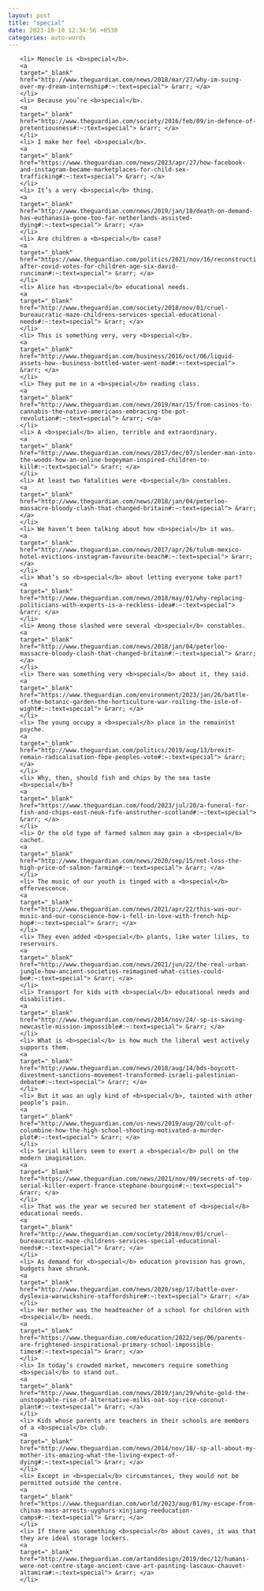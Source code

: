 ```yaml
---
layout: post
title: "special"
date: 2023-10-10 12:34:56 +0530
categories: auto-words
---
```

<ol>

    <li> Monocle is <b>special</b>.
    <a 
    target="_blank" 
    href="http://www.theguardian.com/news/2018/mar/27/why-im-suing-over-my-dream-internship#:~:text=special"> &rarr; </a>
    </li>
    <li> Because you’re <b>special</b>.
    <a 
    target="_blank" 
    href="http://www.theguardian.com/society/2016/feb/09/in-defence-of-pretentiousness#:~:text=special"> &rarr; </a>
    </li>
    <li> I make her feel <b>special</b>.
    <a 
    target="_blank" 
    href="https://www.theguardian.com/news/2023/apr/27/how-facebook-and-instagram-became-marketplaces-for-child-sex-trafficking#:~:text=special"> &rarr; </a>
    </li>
    <li> It’s a very <b>special</b> thing.
    <a 
    target="_blank" 
    href="http://www.theguardian.com/news/2019/jan/18/death-on-demand-has-euthanasia-gone-too-far-netherlands-assisted-dying#:~:text=special"> &rarr; </a>
    </li>
    <li> Are children a <b>special</b> case?
    <a 
    target="_blank" 
    href="https://www.theguardian.com/politics/2021/nov/16/reconstruction-after-covid-votes-for-children-age-six-david-runciman#:~:text=special"> &rarr; </a>
    </li>
    <li> Alice has <b>special</b> educational needs.
    <a 
    target="_blank" 
    href="http://www.theguardian.com/society/2018/nov/01/cruel-bureaucratic-maze-childrens-services-special-educational-needs#:~:text=special"> &rarr; </a>
    </li>
    <li> This is something very, very <b>special</b>.
    <a 
    target="_blank" 
    href="http://www.theguardian.com/business/2016/oct/06/liquid-assets-how--business-bottled-water-went-mad#:~:text=special"> &rarr; </a>
    </li>
    <li> They put me in a <b>special</b> reading class.
    <a 
    target="_blank" 
    href="http://www.theguardian.com/news/2019/mar/15/from-casinos-to-cannabis-the-native-americans-embracing-the-pot-revolution#:~:text=special"> &rarr; </a>
    </li>
    <li> A <b>special</b> alien, terrible and extraordinary.
    <a 
    target="_blank" 
    href="http://www.theguardian.com/news/2017/dec/07/slender-man-into-the-woods-how-an-online-bogeyman-inspired-children-to-kill#:~:text=special"> &rarr; </a>
    </li>
    <li> At least two fatalities were <b>special</b> constables.
    <a 
    target="_blank" 
    href="http://www.theguardian.com/news/2018/jan/04/peterloo-massacre-bloody-clash-that-changed-britain#:~:text=special"> &rarr; </a>
    </li>
    <li> We haven’t been talking about how <b>special</b> it was.
    <a 
    target="_blank" 
    href="http://www.theguardian.com/news/2017/apr/26/tulum-mexico-hotel-evictions-instagram-favourite-beach#:~:text=special"> &rarr; </a>
    </li>
    <li> What’s so <b>special</b> about letting everyone take part?
    <a 
    target="_blank" 
    href="http://www.theguardian.com/news/2018/may/01/why-replacing-politicians-with-experts-is-a-reckless-idea#:~:text=special"> &rarr; </a>
    </li>
    <li> Among those slashed were several <b>special</b> constables.
    <a 
    target="_blank" 
    href="http://www.theguardian.com/news/2018/jan/04/peterloo-massacre-bloody-clash-that-changed-britain#:~:text=special"> &rarr; </a>
    </li>
    <li> There was something very <b>special</b> about it, they said.
    <a 
    target="_blank" 
    href="https://www.theguardian.com/environment/2023/jan/26/battle-of-the-botanic-garden-the-horticulture-war-roiling-the-isle-of-wight#:~:text=special"> &rarr; </a>
    </li>
    <li> The young occupy a <b>special</b> place in the remainist psyche.
    <a 
    target="_blank" 
    href="http://www.theguardian.com/politics/2019/aug/13/brexit-remain-radicalisation-fbpe-peoples-vote#:~:text=special"> &rarr; </a>
    </li>
    <li> Why, then, should fish and chips by the sea taste <b>special</b>?
    <a 
    target="_blank" 
    href="https://www.theguardian.com/food/2023/jul/20/a-funeral-for-fish-and-chips-east-neuk-fife-anstruther-scotland#:~:text=special"> &rarr; </a>
    </li>
    <li> Or the old type of farmed salmon may gain a <b>special</b> cachet.
    <a 
    target="_blank" 
    href="http://www.theguardian.com/news/2020/sep/15/net-loss-the-high-price-of-salmon-farming#:~:text=special"> &rarr; </a>
    </li>
    <li> The music of our youth is tinged with a <b>special</b> effervescence.
    <a 
    target="_blank" 
    href="http://www.theguardian.com/news/2021/apr/22/this-was-our-music-and-our-conscience-how-i-fell-in-love-with-french-hip-hop#:~:text=special"> &rarr; </a>
    </li>
    <li> They even added <b>special</b> plants, like water lilies, to reservoirs.
    <a 
    target="_blank" 
    href="http://www.theguardian.com/news/2021/jun/22/the-real-urban-jungle-how-ancient-societies-reimagined-what-cities-could-be#:~:text=special"> &rarr; </a>
    </li>
    <li> Transport for kids with <b>special</b> educational needs and disabilities.
    <a 
    target="_blank" 
    href="http://www.theguardian.com/news/2014/nov/24/-sp-is-saving-newcastle-mission-impossible#:~:text=special"> &rarr; </a>
    </li>
    <li> What is <b>special</b> is how much the liberal west actively supports them.
    <a 
    target="_blank" 
    href="http://www.theguardian.com/news/2018/aug/14/bds-boycott-divestment-sanctions-movement-transformed-israeli-palestinian-debate#:~:text=special"> &rarr; </a>
    </li>
    <li> But it was an ugly kind of <b>special</b>, tainted with other people’s pain.
    <a 
    target="_blank" 
    href="http://www.theguardian.com/us-news/2019/aug/20/cult-of-columbine-how-the-high-school-shooting-motivated-a-murder-plot#:~:text=special"> &rarr; </a>
    </li>
    <li> Serial killers seem to exert a <b>special</b> pull on the modern imagination.
    <a 
    target="_blank" 
    href="https://www.theguardian.com/news/2021/nov/09/secrets-of-top-serial-killer-expert-france-stephane-bourgoin#:~:text=special"> &rarr; </a>
    </li>
    <li> That was the year we secured her statement of <b>special</b> educational needs.
    <a 
    target="_blank" 
    href="http://www.theguardian.com/society/2018/nov/01/cruel-bureaucratic-maze-childrens-services-special-educational-needs#:~:text=special"> &rarr; </a>
    </li>
    <li> As demand for <b>special</b> education provision has grown, budgets have shrunk.
    <a 
    target="_blank" 
    href="http://www.theguardian.com/news/2020/sep/17/battle-over-dyslexia-warwickshire-staffordshire#:~:text=special"> &rarr; </a>
    </li>
    <li> Her mother was the headteacher of a school for children with <b>special</b> needs.
    <a 
    target="_blank" 
    href="https://www.theguardian.com/education/2022/sep/06/parents-are-frightened-inspirational-primary-school-impossible-times#:~:text=special"> &rarr; </a>
    </li>
    <li> In today’s crowded market, newcomers require something <b>special</b> to stand out.
    <a 
    target="_blank" 
    href="http://www.theguardian.com/news/2019/jan/29/white-gold-the-unstoppable-rise-of-alternative-milks-oat-soy-rice-coconut-plant#:~:text=special"> &rarr; </a>
    </li>
    <li> Kids whose parents are teachers in their schools are members of a <b>special</b> club.
    <a 
    target="_blank" 
    href="http://www.theguardian.com/news/2014/nov/18/-sp-all-about-my-mother-its-amazing-what-the-living-expect-of-dying#:~:text=special"> &rarr; </a>
    </li>
    <li> Except in <b>special</b> circumstances, they would not be permitted outside the centre.
    <a 
    target="_blank" 
    href="https://www.theguardian.com/world/2023/aug/01/my-escape-from-chinas-mass-arrests-uyghurs-xinjiang-reeducation-camps#:~:text=special"> &rarr; </a>
    </li>
    <li> If there was something <b>special</b> about caves, it was that they are ideal storage lockers.
    <a 
    target="_blank" 
    href="http://www.theguardian.com/artanddesign/2019/dec/12/humans-were-not-centre-stage-ancient-cave-art-painting-lascaux-chauvet-altamira#:~:text=special"> &rarr; </a>
    </li>